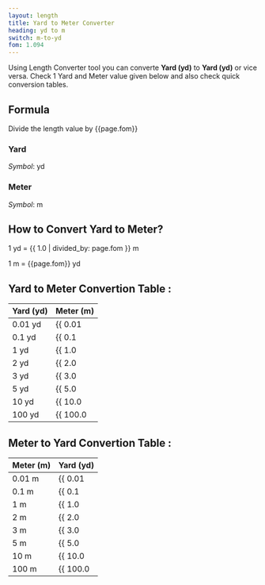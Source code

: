 ```yaml
---
layout: length
title: Yard to Meter Converter
heading: yd to m
switch: m-to-yd
fom: 1.094
---
```


Using Length Converter tool you can converte **Yard (yd)** to **Yard (yd)** or vice versa. Check 1 Yard and Meter value given below and also check quick conversion tables.

## Formula
Divide the length value by {{page.fom}}

### Yard
*Symbol*: yd

### Meter
*Symbol*: m

## How to Convert Yard to Meter?
1 yd = {{ 1.0 | divided_by: page.fom }} m

1 m = {{page.fom}} yd

## Yard to Meter Convertion Table :

| Yard (yd) | Meter (m) |
| ---- | ---- |
| 0.01 yd | {{ 0.01 | divided_by: page.fom | round: 12 }} m |
| 0.1 yd | {{ 0.1 | divided_by: page.fom | round: 12 }} m |
| 1 yd | {{ 1.0 | divided_by: page.fom | round: 12 }} m |
| 2 yd | {{ 2.0 | divided_by: page.fom | round: 12 }} m |
| 3 yd | {{ 3.0 | divided_by: page.fom | round: 12 }} m |
| 5 yd | {{ 5.0 | divided_by: page.fom | round: 12 }} m |
| 10 yd | {{ 10.0 | divided_by: page.fom | round: 12 }} m |
| 100 yd | {{ 100.0 | divided_by: page.fom | round: 12 }} m |

## Meter to Yard Convertion Table :

| Meter (m) | Yard (yd) |
| ---- | ---- |
| 0.01 m | {{ 0.01 | times: page.fom | round: 12 }} yd |
| 0.1 m | {{ 0.1 | times: page.fom | round: 12 }} yd |
| 1 m | {{ 1.0 | times: page.fom | round: 12 }} yd |
| 2 m | {{ 2.0 | times: page.fom | round: 12 }} yd |
| 3 m | {{ 3.0 | times: page.fom | round: 12 }} yd |
| 5 m | {{ 5.0 | times: page.fom | round: 12 }} yd |
| 10 m | {{ 10.0 | times: page.fom | round: 12 }} yd |
| 100 m | {{ 100.0 | times: page.fom | round: 12 }} yd |

<script>
selectInput[6].selected = true
selectOutput[7].selected = true
</script>
